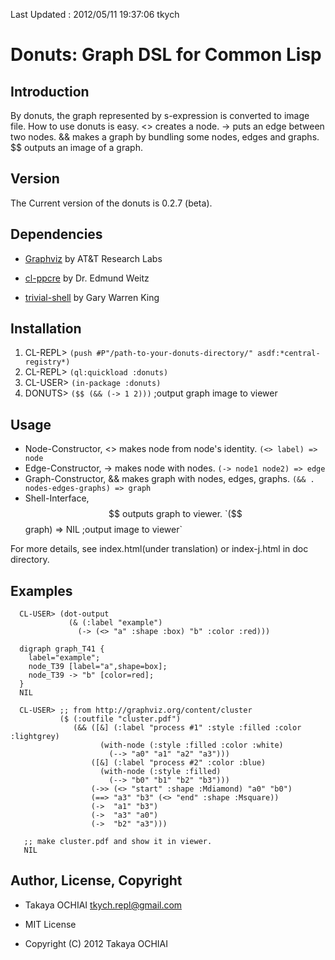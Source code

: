 Last Updated : 2012/05/11 19:37:06 tkych

# Donuts: Graph DSL for Common Lisp

## Introduction

By donuts, the graph represented by s-expression is converted to image file.
How to use donuts is easy.
<> creates a node.
-> puts an edge between two nodes.
&& makes a graph by bundling some nodes, edges and graphs.
$$ outputs an image of a graph.


## Version

The Current version of the donuts is 0.2.7 (beta).

## Dependencies

* [Graphviz](http://www.graphviz.org/) by AT&T Research Labs

* [cl-ppcre](http://weitz.de/cl-ppcre/) by Dr. Edmund Weitz

* [trivial-shell](http://www.quicklisp.org/) by Gary Warren King


## Installation

1.  CL-REPL> `(push #P"/path-to-your-donuts-directory/" asdf:*central-registry*)`
2.  CL-REPL> `(ql:quickload :donuts)`
3.  CL-USER> `(in-package :donuts)`
4.  DONUTS> `($$ (&& (-> 1 2)))`  ;output graph image to viewer

 [quicklisp]: http://www.quicklisp.org/


## Usage

* Node-Constructor, <> makes node from node's identity.   `(<> label) => node`
* Edge-Constructor, -> makes node with nodes.   `(-> node1 node2) => edge`
* Graph-Constructor, && makes graph with nodes, edges, graphs.   `(&& . nodes-edges-graphs) => graph`
* Shell-Interface, $$ outputs graph to viewer.   `($$ graph) => NIL ;output image to viewer`

For more details, see index.html(under translation) or index-j.html in doc directory.



## Examples

      CL-USER> (dot-output
                 (& (:label "example")
                   (-> (<> "a" :shape :box) "b" :color :red)))

      digraph graph_T41 {
        label="example";
        node_T39 [label="a",shape=box];
        node_T39 -> "b" [color=red];
      }
      NIL

      CL-USER> ;; from http://graphviz.org/content/cluster
               ($ (:outfile "cluster.pdf")
                  (&& ([&] (:label "process #1" :style :filled :color :lightgrey)
                        (with-node (:style :filled :color :white)
                          (--> "a0" "a1" "a2" "a3")))
                      ([&] (:label "process #2" :color :blue)
                        (with-node (:style :filled)
                          (--> "b0" "b1" "b2" "b3")))
                      (->> (<> "start" :shape :Mdiamond) "a0" "b0")
                      (==> "a3" "b3" (<> "end" :shape :Msquare))
                      (->  "a1" "b3")
                      (->  "a3" "a0")
                      (->  "b2" "a3")))

       ;; make cluster.pdf and show it in viewer.
       NIL


## Author, License, Copyright

* Takaya OCHIAI <tkych.repl@gmail.com>

* MIT License

* Copyright (C) 2012 Takaya OCHIAI